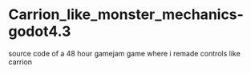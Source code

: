 # Carrion_like_monster_mechanics-godot4.3
source code of a 48 hour gamejam game where i remade controls like carrion
